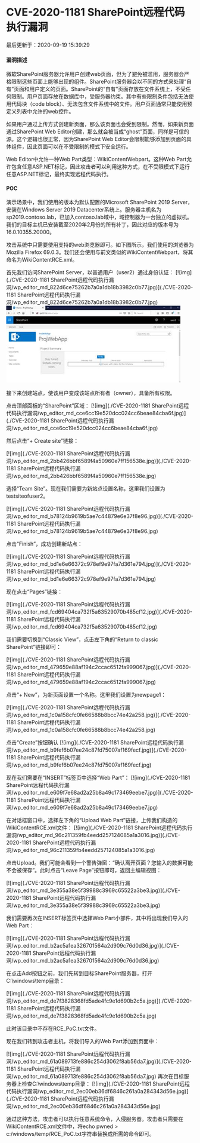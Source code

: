 # CVE-2020-1181 SharePoint远程代码执行漏洞

最后更新于：2020-09-19 15:39:29

#### 漏洞描述

微软SharePoint服务器允许用户创建web页面，但为了避免被滥用，服务器会严格限制这些页面上能够出现的组件。SharePoint服务器会以不同的方式来处理“自有”页面和用户定义的页面。SharePoint的“自有”页面存放在文件系统上，不受任何限制。用户页面存放在数据库中，受服务器约束。其中有些限制条件包括无法使用代码块（code block）、无法包含文件系统中的文件。用户页面通常只能使用预定义列表中允许的web控件。

如果用户通过上传方式创建新页面，那么该页面也会受到限制。然而，如果新页面通过SharePoint Web Editor创建，那么就会被当成“ghost”页面，同样是可信的源。这个逻辑也很正常，因为SharePoint Web Editor会限制能够添加到页面的具体组件，因此页面可以在不受限制的模式下安全运行。

Web Editor中允许一种Web Part类型：WikiContentWebpart。这种Web Part允许包含任意ASP.NET标记，因此攻击者可以利用这种方式，在不受限模式下运行任意ASP.NET标记，最终实现远程代码执行。

#### POC

演示场景中，我们使用的版本为默认配置的Microsoft SharePoint 2019 Server，安装在Windows Server 2019 Datacenter系统上。服务器主机名为sp2019.contoso.lab，已加入contoso.lab域中，域控制器为一台独立的虚拟机。我们的目标主机已安装截至2020年2月份的所有补丁，因此对应的版本号为16.0.10355.20000。

攻击系统中只需要使用支持的web浏览器即可。如下图所示，我们使用的浏览器为Mozilla Firefox 69.0.3。我们还会使用与前文类似的WikiContentWebpart，将其命名为WikiContentRCE.xml。

首先我们访问SharePoint Server，以普通用户（user2）通过身份认证：
[![img](./CVE-2020-1181 SharePoint远程代码执行漏洞/wp_editor_md_822d6ce75262b7a0a1db18b3982c0b77.jpg)](./CVE-2020-1181 SharePoint远程代码执行漏洞/wp_editor_md_822d6ce75262b7a0a1db18b3982c0b77.jpg)
![wp_editor_md_f43712b8244237c81436071892566b04](./CVE-2020-1181%20SharePoint%E8%BF%9C%E7%A8%8B%E4%BB%A3%E7%A0%81%E6%89%A7%E8%A1%8C%E6%BC%8F%E6%B4%9E/wp_editor_md_f43712b8244237c81436071892566b04.jpg)

接下来创建站点，使该用户变成该站点所有者（owner），具备所有权限。

点击顶部面板的“SharePoint”区域：
[![img](./CVE-2020-1181 SharePoint远程代码执行漏洞/wp_editor_md_cce6cc19e520dcc024cc6beae84cba6f.jpg)](./CVE-2020-1181 SharePoint远程代码执行漏洞/wp_editor_md_cce6cc19e520dcc024cc6beae84cba6f.jpg)

然后点击“+ Create site”链接：

[![img](./CVE-2020-1181 SharePoint远程代码执行漏洞/wp_editor_md_2bb426bbf6589f4a50960e7ff156538e.jpg)](./CVE-2020-1181 SharePoint远程代码执行漏洞/wp_editor_md_2bb426bbf6589f4a50960e7ff156538e.jpg)

选择“Team Site”。现在我们需要为新站点设置名称，这里我们设置为testsiteofuser2。

[![img](./CVE-2020-1181 SharePoint远程代码执行漏洞/wp_editor_md_b78124b9619b5ae7c44879e6e37f8e96.jpg)](./CVE-2020-1181 SharePoint远程代码执行漏洞/wp_editor_md_b78124b9619b5ae7c44879e6e37f8e96.jpg)

点击“Finish”，成功创建新站点：

[![img](./CVE-2020-1181 SharePoint远程代码执行漏洞/wp_editor_md_bd1e6e66372c978ef9e97fa7d361e794.jpg)](./CVE-2020-1181 SharePoint远程代码执行漏洞/wp_editor_md_bd1e6e66372c978ef9e97fa7d361e794.jpg)

现在点击“Pages”链接：

[![img](./CVE-2020-1181 SharePoint远程代码执行漏洞/wp_editor_md_fcd69404ca732f5a63529070b485cf12.jpg)](./CVE-2020-1181 SharePoint远程代码执行漏洞/wp_editor_md_fcd69404ca732f5a63529070b485cf12.jpg)

我们需要切换到“Classic View”，点击左下角的“Return to classic SharePoint”链接即可：

[![img](./CVE-2020-1181 SharePoint远程代码执行漏洞/wp_editor_md_479659e88af194c2ccac6512fa999067.jpg)](./CVE-2020-1181 SharePoint远程代码执行漏洞/wp_editor_md_479659e88af194c2ccac6512fa999067.jpg)

点击“+ New”，为新页面设置一个名称。这里我们设置为newpage1：

[![img](./CVE-2020-1181 SharePoint远程代码执行漏洞/wp_editor_md_1c0a158cfc0fe66588b8bcc74e42a258.jpg)](./CVE-2020-1181 SharePoint远程代码执行漏洞/wp_editor_md_1c0a158cfc0fe66588b8bcc74e42a258.jpg)

点击“Create”按钮确认
[![img](./CVE-2020-1181 SharePoint远程代码执行漏洞/wp_editor_md_b9fef6b07ee24c87fd75007af169fecf.jpg)](./CVE-2020-1181 SharePoint远程代码执行漏洞/wp_editor_md_b9fef6b07ee24c87fd75007af169fecf.jpg)

现在我们需要在“INSERT”标签页中选择“Web Part”：
[![img](./CVE-2020-1181 SharePoint远程代码执行漏洞/wp_editor_md_e609f7e68ad2a25b8a49c173469eebe7.jpg)](./CVE-2020-1181 SharePoint远程代码执行漏洞/wp_editor_md_e609f7e68ad2a25b8a49c173469eebe7.jpg)

在对话框窗口中，选择左下角的“Upload Web Part”链接，上传我们构造的WikiContentRCE.xml文件：
[![img](./CVE-2020-1181 SharePoint远程代码执行漏洞/wp_editor_md_96c211359fb4eedd257124085a1a3016.jpg)](./CVE-2020-1181 SharePoint远程代码执行漏洞/wp_editor_md_96c211359fb4eedd257124085a1a3016.jpg)

点击Upload。我们可能会看到一个警告弹窗：“确认离开页面？您输入的数据可能不会被保存”。此时点击“Leave Page”按钮即可，返回主编辑视图：

[![img](./CVE-2020-1181 SharePoint远程代码执行漏洞/wp_editor_md_3e355a38e5f39988c3969c65522a3be3.jpg)](./CVE-2020-1181 SharePoint远程代码执行漏洞/wp_editor_md_3e355a38e5f39988c3969c65522a3be3.jpg)

我们需要再次在INSERT标签页中选择Web Part小部件，其中将出现我们导入的Web Part：

[![img](./CVE-2020-1181 SharePoint远程代码执行漏洞/wp_editor_md_b2ac5a1ea326701564a2d909c76d0d36.jpg)](./CVE-2020-1181 SharePoint远程代码执行漏洞/wp_editor_md_b2ac5a1ea326701564a2d909c76d0d36.jpg)

在点击Add按钮之前，我们先转到目标SharePoint服务器，打开C:\windows\temp目录：

[![img](./CVE-2020-1181 SharePoint远程代码执行漏洞/wp_editor_md_de7f3828368fd5ade4fc9e1d690b2c5a.jpg)](./CVE-2020-1181 SharePoint远程代码执行漏洞/wp_editor_md_de7f3828368fd5ade4fc9e1d690b2c5a.jpg)

此时该目录中不存在RCE_PoC.txt文件。

现在我们转到攻击者主机，将我们导入的Web Part添加到页面中：

[![img](./CVE-2020-1181 SharePoint远程代码执行漏洞/wp_editor_md_61a089713fe886c254d3062f8ab56da7.jpg)](./CVE-2020-1181 SharePoint远程代码执行漏洞/wp_editor_md_61a089713fe886c254d3062f8ab56da7.jpg)
再次在目标服务器上检查C:\windows\temp目录：
[![img](./CVE-2020-1181 SharePoint远程代码执行漏洞/wp_editor_md_2ec00eb36df6846c261a0a284343d56e.jpg)](./CVE-2020-1181 SharePoint远程代码执行漏洞/wp_editor_md_2ec00eb36df6846c261a0a284343d56e.jpg)

通过这种方法，攻击者可以执行任意系统命令，入侵服务器。攻击者只需要在WikiContentRCE.xml文件中，将echo pwned > c:/windows/temp/RCE_PoC.txt字符串替换成所需的命令即可。